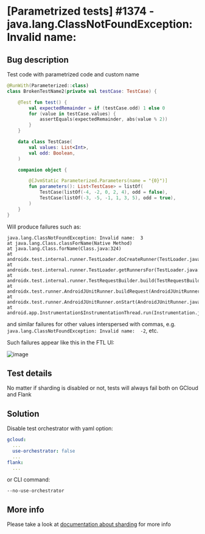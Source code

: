 # [Parametrized tests] #1374 - java.lang.ClassNotFoundException: Invalid name: 

## Bug description

Test code with parametrized code and custom name

```kotlin
@RunWith(Parameterized::class)
class BrokenTestName2(private val testCase: TestCase) {

    @Test fun test() {
        val expectedRemainder = if (testCase.odd) 1 else 0
        for (value in testCase.values) {
            assertEquals(expectedRemainder, abs(value % 2))
        }
    }

    data class TestCase(
        val values: List<Int>,
        val odd: Boolean,
    )

    companion object {

        @[JvmStatic Parameterized.Parameters(name = "{0}")]
        fun parameters(): List<TestCase> = listOf(
            TestCase(listOf(-4, -2, 0, 2, 4), odd = false),
            TestCase(listOf(-3, -5, -1, 1, 3, 5), odd = true),
        )
    }
}
```

Will produce failures such as:
```
java.lang.ClassNotFoundException: Invalid name:  3
at java.lang.Class.classForName(Native Method)
at java.lang.Class.forName(Class.java:324)
at androidx.test.internal.runner.TestLoader.doCreateRunner(TestLoader.java:72)
at androidx.test.internal.runner.TestLoader.getRunnersFor(TestLoader.java:105)
at androidx.test.internal.runner.TestRequestBuilder.build(TestRequestBuilder.java:804)
at androidx.test.runner.AndroidJUnitRunner.buildRequest(AndroidJUnitRunner.java:575)
at androidx.test.runner.AndroidJUnitRunner.onStart(AndroidJUnitRunner.java:393)
at android.app.Instrumentation$InstrumentationThread.run(Instrumentation.java:1879)
```

and similar failures for other values interspersed with commas, e.g. `java.lang.ClassNotFoundException: Invalid name:  -2`, etc.

Such failures appear like this in the FTL UI:

![image](https://user-images.githubusercontent.com/2455337/101087202-bedca680-3566-11eb-918a-c34b123e803d.png)

## Test details

No matter if sharding is disabled or not, tests will always fail both on GCloud and Flank

## Solution

Disable test orchestrator with yaml option:
```yaml
gcloud:
  ...
  use-orchestrator: false
  ...
flank:
  ...
```
or CLI command:
```
--no-use-orchestrator
```

## More info

Please take a look at [documentation about sharding](https://github.com/Flank/flank/blob/master/docs/test_sharding.md#parameterized-tests) for more info
